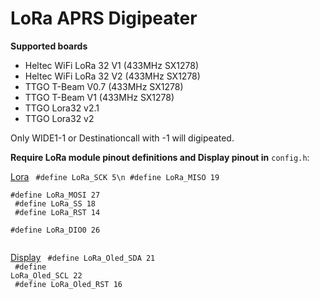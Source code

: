 # LoRa APRS Digipeater

<b>Supported boards</b>
- Heltec WiFi LoRa 32 V1 (433MHz SX1278)
- Heltec WiFi LoRa 32 V2 (433MHz SX1278)
- TTGO T-Beam V0.7 (433MHz SX1278)
- TTGO T-Beam V1 (433MHz SX1278)
- TTGO Lora32 v2.1
- TTGO Lora32 v2

Only WIDE1-1 or Destinationcall with -1 will digipeated.

<b>Require LoRa module pinout definitions and Display pinout in</b> <code>config.h</code>:

<u>Lora</u>
<code>
#define LoRa_SCK 5\n
#define LoRa_MISO 19<br>
#define LoRa_MOSI 27<br>
#define LoRa_SS 18<br>
#define LoRa_RST 14<br>
#define LoRa_DIO0 26<br>
</code>

<u>Display</u>
<code>
#define LoRa_Oled_SDA 21<br>
#define LoRa_Oled_SCL 22<br>
#define LoRa_Oled_RST 16<br>  
</code>
